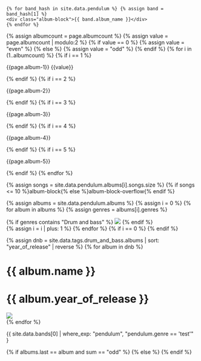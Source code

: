 <!-- This file is for storing liquid code -->
<!-- Loop for showing albums -->

    {% for band_hash in site.data.pendulum %} {% assign band = band_hash[1] %}
    <div class="album-block">{{ band.album_name }}</div>
    {% endfor %}

<!-- ------------------------------------------ -->
<!-- ------------------------------------------ -->
<!-- ------------------------------------------ -->

 <div class="album-container">
    {% assign albumcount = page.albumcount %} {% assign value = page.albumcount
    | modulo:2 %} {% if value == 0 %} {% assign value = "even" %} {% else %} {%
    assign value = "odd" %} {% endif %} {% for i in (1..albumcount) %} {% if i
    == 1 %}
    <div
      class="{% if i != albumcount %}album-block{% elsif value == 'even' %}album-block{% else %}album-block-centered{% endif %}"
    >
      <p>{{page.album-1}} {{value}}</p>
    </div>
    {% endif %} {% if i == 2 %}
    <div
      class="{% if i != albumcount %}album-block{% elsif value == 'even' %}album-block{% else %}album-block-centered{% endif %}"
    >
      <p>{{page.album-2}}</p>
    </div>
    {% endif %} {% if i == 3 %}
    <div
      class="{% if i != albumcount %}album-block{% elsif value == 'even' %}album-block{% else %}album-block-centered{% endif %}"
    >
      <p>{{page.album-3}}</p>
    </div>
    {% endif %} {% if i == 4 %}
    <div
      class="{% if i != albumcount %}album-block{% elsif value == 'even' %}album-block{% else %}album-block-centered{% endif %}"
    >
      <p>{{page.album-4}}</p>
    </div>
    {% endif %} {% if i == 5 %}
    <div
      class="{% if i != albumcount %}album-block{% elsif value == 'even' %}album-block{% else %}album-block-centered{% endif %}"
    >
      <p>{{page.album-5}}</p>
    </div>
    {% endif %} {% endfor %}
  </div>
</div>

<!-- ------------------------------------------ -->
<!-- ------------------------------------------ -->
<!-- ------------------------------------------ -->

{% assign songs = site.data.pendulum.albums[i].songs.size %}
{% if songs <= 10 %}album-block{% else %}album-block-overflow{% endif %}

<!-- ------------------------------------------ -->
<!-- ------------------------------------------ -->
<!-- ------------------------------------------ -->

{% assign albums = site.data.pendulum.albums %} {% assign i = 0 %} {% for album
in albums %} {% assign genres = albums[i].genres %}

<div class="album-preview">
  {% if genres contains "Drum and bass" %}
  <img src="{{ album.album_cover }}" />
  {% endif %}
</div>
{% assign i = i | plus: 1 %} {% endfor %} {% if i == 0 %} {% endif %}

<!-- ------------------------------------------ -->
<!-- ------------------------------------------ -->
<!-- ------------------------------------------ -->
<!-- Best solution for now -->

{% assign dnb = site.data.tags.drum_and_bass.albums | sort: "year_of_release" |
reverse %} {% for album in dnb %}

<div class="album-preview">
  <h1>{{ album.name }}</h1>
  <h1>{{ album.year_of_release }}</h1>
  <img src="{{ album.album_cover }}" />
</div>
{% endfor %}

<!-- ------------------------------------------ -->
<!-- ------------------------------------------ -->
<!-- ------------------------------------------ -->
<!-- Possible better solution -->

{{ site.data.bands[0] | where_exp: "pendulum", "pendulum.genre == 'test'" }

{% if albums.last == album and sum == "odd" %} {% else %} {% endif %}
